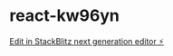 # react-kw96yn

[Edit in StackBlitz next generation editor ⚡️](https://stackblitz.com/~/github.com/ittps-pro/react-kw96yn)